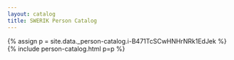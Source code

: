 ```yaml
---
layout: catalog
title: SWERIK Person Catalog
---
```

{% assign p = site.data._person-catalog.i-B471TcSCwHNHrNRk1EdJek %}
{% include person-catalog.html p=p %}

